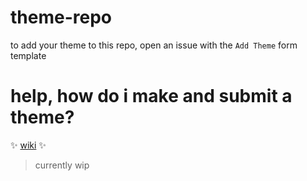 # theme-repo

to add your theme to this repo, open an issue with the `Add Theme` form template

# help, how do i make and submit a theme?
✨ [wiki](https://github.com/hyprland-community/theme-repo/wiki) ✨ 
> currently wip
